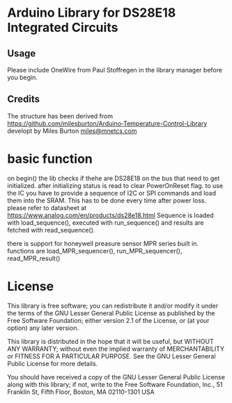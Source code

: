 
# Arduino Library for DS28E18 Integrated Circuits

## Usage

Please include OneWire from Paul Stoffregen in the library manager before you begin.

## Credits

The structure has been derived from
https://github.com/milesburton/Arduino-Temperature-Control-Library developt by Miles Burton <miles@mnetcs.com> 

# basic function

on begin() the lib checks if thehe are DS28E18 on the bus that need to get initialized.
after initializing status is read to clear PowerOnReset flag.
to use the IC you have to provide a sequence of I2C or SPI commands and load them into the SRAM. This has to be done every time after power loss. please refer to datasheet at https://www.analog.com/en/products/ds28e18.html
Sequence is loaded with load_sequence(), executed with run_sequence() and results are fetched with read_sequence().

there is support for honeywell preasure sensor MPR series built in.
functions are load_MPR_sequencer(), run_MPR_sequencer(), read_MPR_result()

# License

This library is free software; you can redistribute it and/or
modify it under the terms of the GNU Lesser General Public
License as published by the Free Software Foundation; either
version 2.1 of the License, or (at your option) any later version.

This library is distributed in the hope that it will be useful,
but WITHOUT ANY WARRANTY; without even the implied warranty of
MERCHANTABILITY or FITNESS FOR A PARTICULAR PURPOSE.  See the GNU
Lesser General Public License for more details.

You should have received a copy of the GNU Lesser General Public
License along with this library; if not, write to the Free Software
Foundation, Inc., 51 Franklin St, Fifth Floor, Boston, MA  02110-1301  USA
